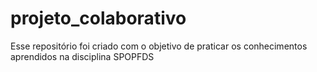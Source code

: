 # projeto_colaborativo
Esse repositório foi criado com o objetivo de praticar os conhecimentos aprendidos na disciplina SPOPFDS
